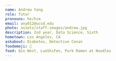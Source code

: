 ```yaml
---
name: Andrew Yang
role: Tutor
pronouns: he/him
email: any012@ucsd.edu
photo: assets/staff-images/andrew.jpg
description: 2nd year, Data Science, Sixth
hometown: Los Angeles, CA
askabout: Diabetes, Detective Conan
foodemoji: 🍣
food: Qin West, LuoShiFen, Pork Ramen at Noodles
---
```


